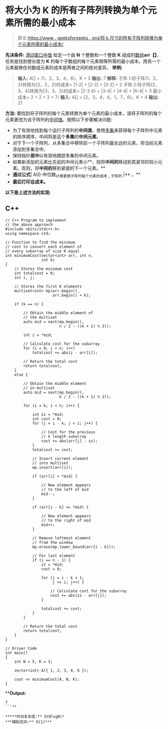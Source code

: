 # 将大小为 K 的所有子阵列转换为单个元素所需的最小成本

> 原文:[https://www . geeksforgeeks . org/将 k 尺寸的所有子阵列转换为单个元素所需的最小成本/](https://www.geeksforgeeks.org/minimum-cost-required-to-convert-all-subarrays-of-size-k-to-a-single-element/)

**先决条件:** [滑动窗口中值](https://www.geeksforgeeks.org/median-of-sliding-window-in-an-array/)
给定一个由 **N** 个整数和一个整数 **K** 组成的[数组](https://www.geeksforgeeks.org/introduction-to-arrays/)**arr【】**，任务是找到使长度为 **K** 的每个子数组的每个元素相等所需的最小成本。用另一个元素替换任何数组元素的成本是两者之间的绝对差异。
**举例:**

> **输入:** A[] = {1，2，3，4，6}，K = 3
> **输出:** 7
> **解释:**
> 子阵 1:将子阵{1，2，3}转换为{2，2，2}的成本= |1-2| + |2-2| + |3-2| = 2
> 子阵 2:将子阵{2，3，4}转换为{3，3，3}的成本= |2-3 4} = |3-4| + |4-4| + |6-4| = 3
> 最小成本= 2 + 2 + 3 = 7/
> **输入:** A[] = {2，3，4，4，1，7，6}，K = 4
> **输出:** 21

**方法:**
要找到将子阵列的每个元素转换为单个元素的最小成本，请将子阵列的每个元素更改为该子阵列的[中间值](https://www.geeksforgeeks.org/median/)。按照以下步骤解决问题:

*   为了有效地找到每个运行子阵列的**中间值**，使用[多集](https://www.geeksforgeeks.org/multiset-in-cpp-stl/)来获得每个子阵列中元素的排序顺序。中间将是这个**多集**的**中间元素**。
*   对于下一个子阵列，从多集合中移除前一个子阵列最左边的元素，将当前元素添加到多集合中。
*   保持指针**居中**以有效地跟踪多集的中间元素。
*   如果新添加的元素比先前的中间元素小**，则将**中间的**移动到其紧邻的较小元素。否则，将**中间的**移到紧接的下一个元素。**
*   **通过公式**| A[I]–中位数<sub>计算更换子阵列每个元素的成本 _ 子阵列</sub> |** 。**
*   **最后打印总成本。**

**以下是上述方法的实现:** 

## **C++**

```
// C++ Program to implement
// the above approach
#include <bits/stdc++.h>
using namespace std;

// Function to find the minimum
// cost to convert each element of
// every subarray of size K equal
int minimumCost(vector<int> arr, int n,
                int k)
{
    // Stores the minimum cost
    int totalcost = 0;
    int i, j;

    // Stores the first K elements
    multiset<int> mp(arr.begin(),
                     arr.begin() + k);

    if (k == n) {

        // Obtain the middle element of
        // the multiset
        auto mid = next(mp.begin(),
                        n / 2 - ((k + 1) % 2));

        int z = *mid;

        // Calculate cost for the subarray
        for (i = 0; i < n; i++)
            totalcost += abs(z - arr[i]);

        // Return the total cost
        return totalcost;
    }
    else {

        // Obtain the middle element
        // in multiset
        auto mid = next(mp.begin(),
                        k / 2 - ((k + 1) % 2));

        for (i = k; i < n; i++) {

            int zz = *mid;
            int cost = 0;
            for (j = i - k; j < i; j++) {

                // Cost for the previous
                // k length subarray
                cost += abs(arr[j] - zz);
            }
            totalcost += cost;

            // Insert current element
            // into multiset
            mp.insert(arr[i]);

            if (arr[i] < *mid) {

                // New element appears
                // to the left of mid
                mid--;
            }

            if (arr[i - k] <= *mid) {

                // New element appears
                // to the right of mid
                mid++;
            }

            // Remove leftmost element
            // from the window
            mp.erase(mp.lower_bound(arr[i - k]));

            // For last element
            if (i == n - 1) {
                zz = *mid;
                cost = 0;

                for (j = i - k + 1;
                     j <= i; j++) {

                    // Calculate cost for the subarray
                    cost += abs(zz - arr[j]);
                }

                totalcost += cost;
            }
        }

        // Return the total cost
        return totalcost;
    }
}

// Driver Code
int main()
{
    int N = 5, K = 3;

    vector<int> A({ 1, 2, 3, 4, 6 });

    cout << minimumCost(A, N, K);
}
```

****Output:** 

```
7
```** 

*****时间复杂度:** O(NlogN)*
***辅助空间:** O(1)***